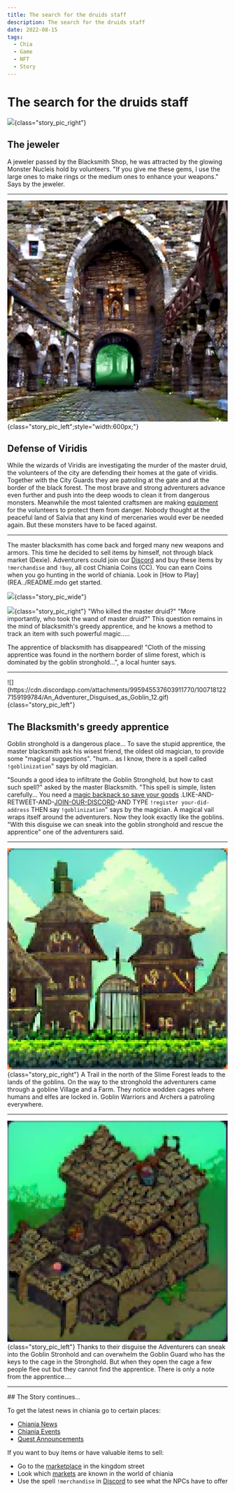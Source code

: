 ```yaml
---
title: The search for the druids staff
description: The search for the druids staff
date: 2022-08-15
tags:
  - Chia
  - Game
  - NFT
  - Story
---
```




# The search for the druids staff



![](https://media.discordapp.net/attachments/995496698086432838/1000906114025660496/Nuclei_Ring_01.gif){class="story_pic_right"}
## The jeweler

A jeweler passed by the Blacksmith Shop, he was attracted by the glowing Monster Nucleis hold by volunteers. "If you give me these gems, I use the large ones to make rings or the medium ones to enhance your weapons." Says by the jeweler.
<hr style="clear:both">

![](../world/continents/salvia/include/gate_of_viridis.png){class="story_pic_left";style="width:600px;"}

## Defense of Viridis

While the wizards of Viridis are investigating the murder of the master druid, the volunteers of the city are defending their homes at the gate of viridis. Together with the City Guards they are patroling at the gate and at the border of the black forest. The most brave and strong adventurers advance even further and push into the deep woods to clean it from dangerous monsters. Meanwhile the most talented craftsmen are making [equipment](../items/20_markets.md) for the volunteers to protect them from danger. Nobody thought at the peaceful land of Salvia that any kind of mercenaries would ever be needed again. But these monsters have to be faced against.
<hr style="clear:both">

The master blacksmith has come back and forged many new weapons and armors. This time he decided to sell items by himself, not through black market (Dexie). Adventurers could join our [Discord](https://discord.gg/8JmQ9Wu5aF) and buy these items by `!merchandise` and `!buy`, all cost Chiania Coins (CC). You can earn Coins when you go hunting in the world of chiania. Look in [How to Play](REA../README.mdo get started.

![](https://cdn.discordapp.com/attachments/995945537603911770/1005696994653777941/unknown.png){class="story_pic_wide"}

![](https://cdn.discordapp.com/attachments/995945537603911770/1006412333658153001/unknown.png){class="story_pic_right"}
"Who killed the master druid?" "More importantly, who took the wand of master druid?" This question remains in the mind of blacksmith's greedy apprentice, and he knows a method to track an item with such powerful magic.....

The apprentice of blacksmith has disappeared! "Cloth of the missing apprentice was found in the northern border of slime forest, which is dominated by the goblin stronghold...", a local hunter says.
<hr style="clear:both">
![](https://cdn.discordapp.com/attachments/995945537603911770/1007181227159199784/An_Adventurer_Disguised_as_Goblin_12.gif){class="story_pic_left"}

## The Blacksmith's greedy apprentice

Goblin stronghold is a dangerous place... To save the stupid apprentice, the master blacksmith ask his wisest friend, the oldest old magician, to provide some "magical suggestions". "hum... as I know, there is a spell called `!goblinization`" says by old magician.

"Sounds a good idea to infiltrate the Goblin Stronghold, but how to cast such spell?" asked by the master Blacksmith. "This spell is simple, listen carefully... You need a [magic backpack so save your goods](../README.md) .LIKE-AND-RETWEET-AND-[JOIN-OUR-DISCORD](https://discord.gg/8JmQ9Wu5aF)-AND TYPE `!register your-did-address` THEN say `!goblinization`" says by the magician. A magical vail wraps itself around the adventurers. Now they look exactly like the goblins. "With this disguise we can sneak into the goblin stronghold and rescue the apprentice" one of the adventurers said.
<hr style="clear:both">

![](pics/edited/Wooden_cages_in_a_goblin_village_pixel_art.png){class="story_pic_right"}
A Trail in the north of the Slime Forest leads to the lands of the goblins. On the way to the stronghold the adventurers came through a gobline Village and a Farm. They notice wodden cages where humans and elfes are locked in. Goblin Warriors and Archers a patroling everywhere.
<hr style="clear:both">

![](pics/edited/A_Stronghold_built_by_Goblins_02.png){class="story_pic_left"}
Thanks to their disguise the Adventurers can sneak into the Goblin Stronhold and can overwhelm the Goblin Guard who has the keys to the cage in the Stronghold. But when they open the cage a few people flee out but they cannot find the apprentice. There is only a note from the apprentice....




<hr style="clear:both">
## The Story continues...

To get the latest news in chiania go to certain places:

- [Chiania News](https://discord.com/channels/994949585657143296/995945537603911770)
- [Chiania Events](https://discord.com/channels/994949585657143296/995484176428044378)
- [Quest Announcements](https://discord.com/channels/994949585657143296/995496698086432838)

If you want to buy items or have valuable items to sell:

- Go to the [marketplace](https://discord.com/channels/994949585657143296/997830621831368734) in the kingdom street
- Look which [markets](../items/20_markets.md) are known in the world of chiania
- Use the spell `!merchandise` in [Discord](https://discord.com/channels/994949585657143296/997830621831368734) to see what the NPCs have to offer